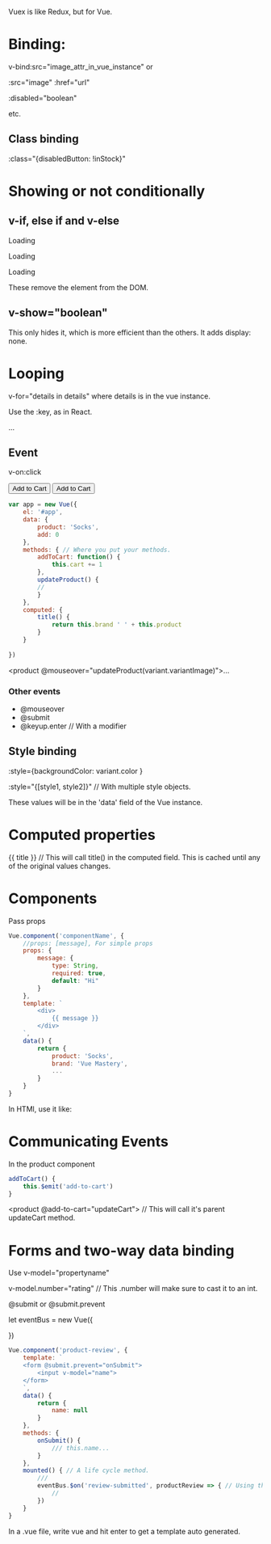 

Vuex is like Redux, but for Vue.




# Binding:

v-bind:src="image_attr_in_vue_instance"
or

:src="image"
:href="url"

:disabled="boolean"

etc.

## Class binding

:class="{disabledButton: !inStock}"


# Showing or not conditionally

## v-if, else if and v-else

<p v-if="isLoading">Loading</p>
<p v-else-if="value > 10 && value > 5">Loading</p>
<p v-else="isLoading">Loading</p>

These remove the element from the DOM.

## v-show="boolean"

This only hides it, which is more efficient than the others. It adds display: none.


# Looping

v-for="details in details" where details is in the vue instance.

Use the :key, as in React.

<span v-for="detail in details" :key="detail.id">...</span>


## Event

v-on:click

<button v-on:click="cart += 1">Add to Cart</button>
<button v-on:click="addToCart">Add to Cart</button>

```javascript
var app = new Vue({
    el: '#app',
    data: {
        product: 'Socks',
        add: 0
    },
    methods: { // Where you put your methods.
        addToCart: function() {
            this.cart += 1
        },
        updateProduct() {
        //
        }
    },
    computed: {
        title() {
            return this.brand ' ' + this.product
        }
    }
    
})
```

<product @mouseover="updateProduct(variant.variantImage)">...

### Other events

* @mouseover
* @submit
* @keyup.enter // With a modifier


## Style binding

:style={backgroundColor: variant.color }

:style="{[style1, style2]}" // With multiple style objects.

These values will be in the 'data' field of the Vue instance.

# Computed properties

{{ title }} // This will call title() in the computed field. This is cached until any of the original values changes.


# Components

Pass props

```javascript
Vue.component('componentName', {
    //props: [message], For simple props
    props: {
        message: {
            type: String,
            required: true,
            default: "Hi"
        }
    },
    template: `
        <div>
            {{ message }}
        </div>
    `,
    data() {
        return {
            product: 'Socks',
            brand: 'Vue Mastery',
            ...
        }
    }
}

```


In HTMl, use it like:

<product :message="The Message"></product>


# Communicating Events


In the product component

```javascript
addToCart() {
    this.$emit('add-to-cart')
}
```

<product @add-to-cart="updateCart"></product> // This will call it's parent updateCart method.


# Forms and two-way data binding

Use v-model="propertyname"

v-model.number="rating" // This .number will make sure to cast it to an int.

@submit
or
@submit.prevent

let eventBus = new Vue({

})

```javascript
Vue.component('product-review', {
    template: `
    <form @submit.prevent="onSubmit">
        <input v-model="name">
    </form>
    `,
    data() {
        return {
            name: null
        }
    },
    methods: {
        onSubmit() {
            /// this.name...
        }
    },
    mounted() { // A life cycle method.
        ///
        eventBus.$on('review-submitted', productReview => { // Using that Vue instance as an event emitter.
            //
        })
    }
}
```

In a .vue file, write vue and hit enter to get a template auto generated.

